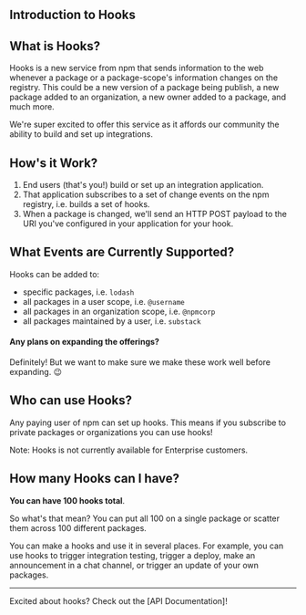 ## Introduction to Hooks

## What is Hooks?

Hooks is a new service from npm that sends information to the web whenever
a package or a package-scope's information changes on the registry. This could
be a new version of a package being publish, a new package added to an
organization, a new owner added to a package, and much more.

We're super excited to offer this service as it affords our community the
ability to build and set up integrations.

## How's it Work?

1. End users (that's you!) build or set up an integration application.
2. That application subscribes to a set of change events on the npm registry,
   i.e. builds a set of hooks.
3.  When a package is changed, we'll send an HTTP POST payload to the URI
   you've configured in your application for your hook.

## What Events are Currently Supported?

Hooks can be added to:
  - specific packages, i.e. `lodash`
  - all packages in a user scope, i.e. `@username`
  - all packages in an organization scope, i.e. `@npmcorp`
  - all packages maintained by a user, i.e. `substack`

#### Any plans on expanding the offerings?

Definitely! But we want to make sure we make these work well before expanding. :wink:

## Who can use Hooks?

Any paying user of npm can set up hooks. This means if you subscribe to private packages
or organizations you can use hooks!

Note: Hooks is not currently available for Enterprise customers.

## How many Hooks can I have?

**You can have 100 hooks total**.

So what's that mean? You can put all 100 on a single package or scatter them across
100 different packages.

You can make a hooks and use it in several places. For example, you can use hooks
to trigger integration testing, trigger a deploy, make an announcement in a chat
channel, or trigger an update of your own packages.

<hr/>

Excited about hooks? Check out the [API Documentation]!
